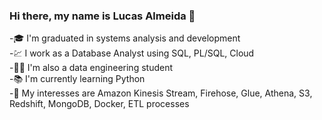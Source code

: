 ### Hi there, my name is Lucas Almeida 👋


-🎓 I'm graduated in systems analysis and development <br>
-💹 I work as a Database Analyst using SQL, PL/SQL, Cloud <br>
-👨‍💻 I'm also a data engineering student <br> 
-📚 I'm currently learning Python <br>
-🌱 My interesses are Amazon Kinesis Stream, Firehose, Glue, Athena, S3, Redshift, MongoDB, Docker, ETL processes <br> 



